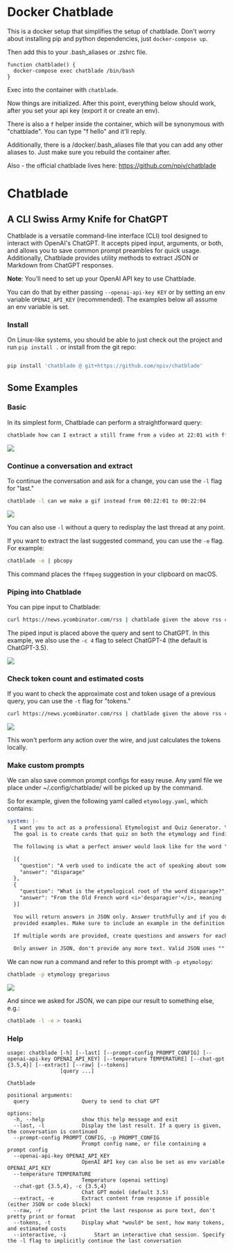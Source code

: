 # Docker Chatblade

This is a docker setup that simplifies the setup of chatblade. Don't worry about installing pip and python dependencies, just `docker-compose up`. 

Then add this to your .bash_aliases or .zshrc file.

```
function chatblade() {
  docker-compose exec chatblade /bin/bash
}
```

Exec into the container with `chatblade`.

Now things are initialized. After this point, everything below should work, after you set your api key (export it or create an env).

There is also a `f` helper inside the container, which will be synonymous with "chatblade". You can type "f hello" and it'll reply.

Additionally, there is a /docker/.bash_aliases file that you can add any other aliases to. Just make sure you rebuild the container after.

Also - the official chatblade lives here:
https://github.com/npiv/chatblade

# Chatblade
## A CLI Swiss Army Knife for ChatGPT

Chatblade is a versatile command-line interface (CLI) tool designed to interact with OpenAI's ChatGPT. It accepts piped input, arguments, or both, and allows you to save common prompt preambles for quick usage. Additionally, Chatblade provides utility methods to extract JSON or Markdown from ChatGPT responses.

**Note**: You'll need to set up your OpenAI API key to use Chatblade.

You can do that by either passing `--openai-api-key KEY` or by setting an env variable `OPENAI_API_KEY` (recommended). The examples below all assume an env variable is set.

### Install
On Linux-like systems, you should be able to just check out the project and run `pip install .` or install from the git repo:

```bash

pip install 'chatblade @ git+https://github.com/npiv/chatblade'
```

## Some Examples

### Basic
In its simplest form, Chatblade can perform a straightforward query:
```bash
chatblade how can I extract a still frame from a video at 22:01 with ffmpeg
```

<img src="assets/example1.png">

### Continue a conversation and extract
To continue the conversation and ask for a change, you can use the `-l` flag for "last."

```bash
chatblade -l can we make a gif instead from 00:22:01 to 00:22:04
```

<img src="assets/example2.png">

You can also use `-l` without a query to redisplay the last thread at any point.

If you want to extract the last suggested command, you can use the `-e` flag. For example:

```bash
chatblade -e | pbcopy
```

This command places the `ffmpeg` suggestion in your clipboard on macOS.

### Piping into Chatblade
You can pipe input to Chatblade:

```bash
curl https://news.ycombinator.com/rss | chatblade given the above rss can you show me the top 3 articles about AI and their links -c 4
```

The piped input is placed above the query and sent to ChatGPT. In this example, we also use the `-c 4` flag to select ChatGPT-4 (the default is ChatGPT-3.5).

<img src="assets/example3.png">

### Check token count and estimated costs
If you want to check the approximate cost and token usage of a previous query, you can use the `-t` flag for "tokens."

```bash
curl https://news.ycombinator.com/rss | chatblade given the above rss can you show me the top 3 articles about AI and their links -t
```

<img src="assets/example4.png">

This won't perform any action over the wire, and just calculates the tokens locally.

### Make custom prompts

We can also save common prompt configs for easy reuse. Any yaml file we place under ~/.config/chatblade/ will be picked up by the command.

So for example, given the following yaml called `etymology.yaml`, which contains:
```yaml
system: |-
  I want you to act as a professional Etymologist and Quiz Generator. You have a deep knowledge of etymology and will be provided with a word. 
  The goal is to create cards that quiz on both the etymology and finding the word by its definition.

  The following is what a perfect answer would look like for the word "disparage":

  [{
    "question": "A verb used to indicate the act of speaking about someone or something in a negative or belittling way.<br/> <i>E.g He would often _______ his coworkers behind their backs.</i>",
    "answer": "disparage"
  },
  {
    "question": "What is the etymological root of the word disparage?",
    "answer": "From the Old French word <i>'desparagier'</i>, meaning 'marry someone of unequal rank', which comes from <i>'des-'</i> (dis-) and <i>'parage'</i> (equal rank)"
  }]

  You will return answers in JSON only. Answer truthfully and if you don't know then say so. Keep questions as close as possible to the
  provided examples. Make sure to include an example in the definition question. Use HTML within the strings to nicely format your answers.

  If multiple words are provided, create questions and answers for each of them in one list. 
  
  Only answer in JSON, don't provide any more text. Valid JSON uses "" quotes to wrap its items.
```

We can now run a command and refer to this prompt with `-p etymology`:

```bash
chatblade -p etymology gregarious
```

<img src="assets/example5.png">

And since we asked for JSON, we can pipe our result to something else, e.g.:

```bash
chatblade -l -e > toanki
```

### Help

```
usage: chatblade [-h] [--last] [--prompt-config PROMPT_CONFIG] [--openai-api-key OPENAI_API_KEY] [--temperature TEMPERATURE] [--chat-gpt {3.5,4}] [--extract] [--raw] [--tokens]
                 [query ...]

Chatblade

positional arguments:
  query                 Query to send to chat GPT

options:
  -h, --help            show this help message and exit
  --last, -l            Display the last result. If a query is given, the conversation is continued
  --prompt-config PROMPT_CONFIG, -p PROMPT_CONFIG
                        Prompt config name, or file containing a prompt config
  --openai-api-key OPENAI_API_KEY
                        OpenAI API key can also be set as env variable OPENAI_API_KEY
  --temperature TEMPERATURE
                        Temperature (openai setting)
  --chat-gpt {3.5,4}, -c {3.5,4}
                        Chat GPT model (default 3.5)
  --extract, -e         Extract content from response if possible (either JSON or code block)
  --raw, -r             print the last response as pure text, don't pretty print or format
  --tokens, -t          Display what *would* be sent, how many tokens, and estimated costs
  --interactive, -i         Start an interactive chat session. Specify the -l flag to implicitly continue the last conversation
```

